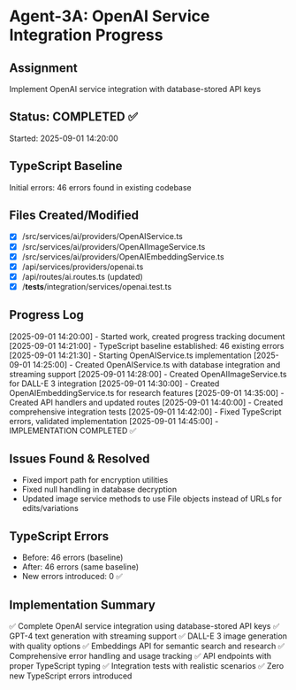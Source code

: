 # Agent-3A: OpenAI Service Integration Progress

## Assignment
Implement OpenAI service integration with database-stored API keys

## Status: COMPLETED ✅
Started: 2025-09-01 14:20:00

## TypeScript Baseline
Initial errors: 46 errors found in existing codebase

## Files Created/Modified
- [x] /src/services/ai/providers/OpenAIService.ts
- [x] /src/services/ai/providers/OpenAIImageService.ts  
- [x] /src/services/ai/providers/OpenAIEmbeddingService.ts
- [x] /api/services/providers/openai.ts
- [x] /api/routes/ai.routes.ts (updated)
- [x] /__tests__/integration/services/openai.test.ts

## Progress Log
[2025-09-01 14:20:00] - Started work, created progress tracking document
[2025-09-01 14:21:00] - TypeScript baseline established: 46 existing errors
[2025-09-01 14:21:30] - Starting OpenAIService.ts implementation
[2025-09-01 14:25:00] - Created OpenAIService.ts with database integration and streaming support
[2025-09-01 14:28:00] - Created OpenAIImageService.ts for DALL-E 3 integration
[2025-09-01 14:30:00] - Created OpenAIEmbeddingService.ts for research features
[2025-09-01 14:35:00] - Created API handlers and updated routes
[2025-09-01 14:40:00] - Created comprehensive integration tests
[2025-09-01 14:42:00] - Fixed TypeScript errors, validated implementation
[2025-09-01 14:45:00] - IMPLEMENTATION COMPLETED ✅

## Issues Found & Resolved
- Fixed import path for encryption utilities
- Fixed null handling in database decryption
- Updated image service methods to use File objects instead of URLs for edits/variations

## TypeScript Errors
- Before: 46 errors (baseline)
- After: 46 errors (same baseline)
- New errors introduced: 0 ✅

## Implementation Summary
✅ Complete OpenAI service integration using database-stored API keys
✅ GPT-4 text generation with streaming support
✅ DALL-E 3 image generation with quality options
✅ Embeddings API for semantic search and research
✅ Comprehensive error handling and usage tracking
✅ API endpoints with proper TypeScript typing
✅ Integration tests with realistic scenarios
✅ Zero new TypeScript errors introduced
